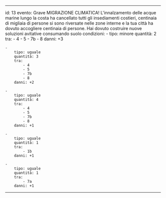 ---

id: 13
evento: Grave MIGRAZIONE CLIMATICA! L'innalzamento delle acque marine lungo la costa ha cancellato tutti gli insediamenti costieri, centinaia di migliaia di persone si sono riversate nelle zone interne e la tua città ha dovuto accogliere centinaia di persone. Hai dovuto costruire nuove soluzioni avitative consumando suolo
condizioni: 
    - 
        tipo: minore
        quantità: 2
        tra: 
            - 4
            - 5
            - 7b
            - 8
        danni: +3

    - 
        tipo: uguale
        quantità: 3
        tra: 
            - 4
            - 5
            - 7b
            - 8
        danni: +2

    - 
        tipo: uguale
        quantità: 4
        tra: 
            - 4
            - 5
            - 7b
            - 8
        danni: +1

    - 
        tipo: uguale
        quantità: 1
        tra: 
            - 1b
        danni: +1
   
    - 
        tipo: uguale
        quantità: 1
        tra: 
            - 7a
        danni: +1
        
---